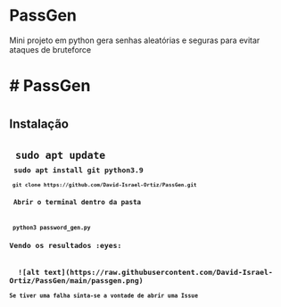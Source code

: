 # PassGen
Mini projeto em python gera senhas aleatórias e seguras para evitar ataques de bruteforce
<h1># PassGen<h1>

<h2>Instalação<h2>
<code> sudo apt update <code>
<code> sudo apt install git python3.9 <code>
<code> git clone https://github.com/David-Israel-Ortiz/PassGen.git <code>
<h2> Abrir o terminal dentro da pasta <h2>
<code> python3 password_gen.py <code>
<h2>Vendo os resultados :eyes: <h2>
  ![alt text](https://raw.githubusercontent.com/David-Israel-Ortiz/PassGen/main/passgen.png)
<h3>Se tiver uma falha sinta-se a vontade de abrir uma Issue<h3>  
